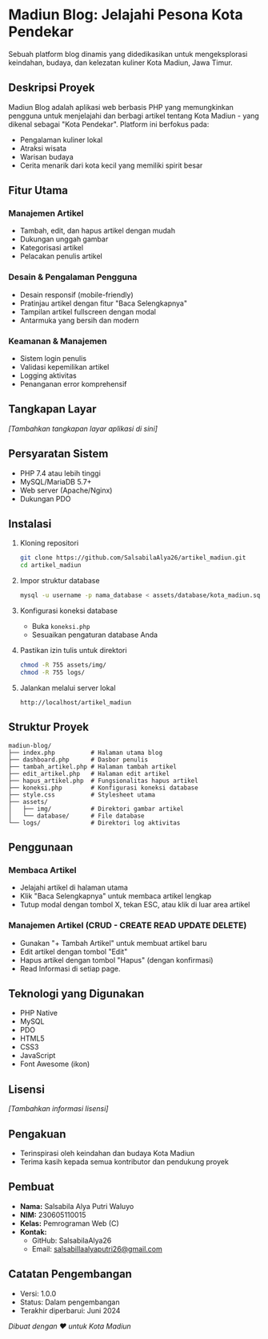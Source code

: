 # Madiun Blog: Jelajahi Pesona Kota Pendekar

Sebuah platform blog dinamis yang didedikasikan untuk mengeksplorasi keindahan, budaya, dan kelezatan kuliner Kota Madiun, Jawa Timur.

## Deskripsi Proyek

Madiun Blog adalah aplikasi web berbasis PHP yang memungkinkan pengguna untuk menjelajahi dan berbagi artikel tentang Kota Madiun - yang dikenal sebagai "Kota Pendekar". Platform ini berfokus pada:
- Pengalaman kuliner lokal
- Atraksi wisata
- Warisan budaya
- Cerita menarik dari kota kecil yang memiliki spirit besar

## Fitur Utama

### Manajemen Artikel
- Tambah, edit, dan hapus artikel dengan mudah
- Dukungan unggah gambar
- Kategorisasi artikel
- Pelacakan penulis artikel

### Desain & Pengalaman Pengguna
- Desain responsif (mobile-friendly)
- Pratinjau artikel dengan fitur "Baca Selengkapnya"
- Tampilan artikel fullscreen dengan modal
- Antarmuka yang bersih dan modern

### Keamanan & Manajemen
- Sistem login penulis
- Validasi kepemilikan artikel
- Logging aktivitas
- Penanganan error komprehensif

## Tangkapan Layar

*[Tambahkan tangkapan layar aplikasi di sini]*

## Persyaratan Sistem

- PHP 7.4 atau lebih tinggi
- MySQL/MariaDB 5.7+
- Web server (Apache/Nginx)
- Dukungan PDO

## Instalasi

1. Kloning repositori
   ```bash
   git clone https://github.com/SalsabilaAlya26/artikel_madiun.git
   cd artikel_madiun
   ```

2. Impor struktur database
   ```bash
   mysql -u username -p nama_database < assets/database/kota_madiun.sql
   ```

3. Konfigurasi koneksi database
   - Buka `koneksi.php`
   - Sesuaikan pengaturan database Anda

4. Pastikan izin tulis untuk direktori
   ```bash
   chmod -R 755 assets/img/
   chmod -R 755 logs/
   ```

5. Jalankan melalui server lokal
   ```
   http://localhost/artikel_madiun
   ```

## Struktur Proyek

```
madiun-blog/
├── index.php          # Halaman utama blog
├── dashboard.php      # Dasbor penulis
├── tambah_artikel.php # Halaman tambah artikel
├── edit_artikel.php   # Halaman edit artikel
├── hapus_artikel.php  # Fungsionalitas hapus artikel
├── koneksi.php        # Konfigurasi koneksi database
├── style.css          # Stylesheet utama
├── assets/
│   ├── img/           # Direktori gambar artikel
│   └── database/      # File database
└── logs/              # Direktori log aktivitas
```

## Penggunaan

### Membaca Artikel
- Jelajahi artikel di halaman utama
- Klik "Baca Selengkapnya" untuk membaca artikel lengkap
- Tutup modal dengan tombol X, tekan ESC, atau klik di luar area artikel

### Manajemen Artikel (CRUD - CREATE READ UPDATE DELETE)
- Gunakan "+ Tambah Artikel" untuk membuat artikel baru
- Edit artikel dengan tombol "Edit"
- Hapus artikel dengan tombol "Hapus" (dengan konfirmasi)
- Read Informasi di setiap page.

## Teknologi yang Digunakan

- PHP Native
- MySQL
- PDO
- HTML5
- CSS3
- JavaScript
- Font Awesome (ikon)

## Lisensi

*[Tambahkan informasi lisensi]*

## Pengakuan

- Terinspirasi oleh keindahan dan budaya Kota Madiun
- Terima kasih kepada semua kontributor dan pendukung proyek

## Pembuat

- **Nama:** Salsabila Alya Putri Waluyo
- **NIM:** 230605110015
- **Kelas:** Pemrograman Web (C)
- **Kontak:** 
  - GitHub: SalsabilaAlya26
  - Email: salsabillaalyaputri26@gmail.com

## Catatan Pengembangan

- Versi: 1.0.0
- Status: Dalam pengembangan
- Terakhir diperbarui: Juni 2024

*Dibuat dengan ❤️ untuk Kota Madiun*